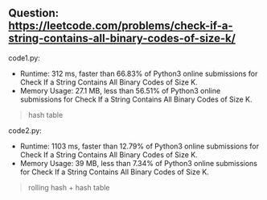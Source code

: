 ## Question: https://leetcode.com/problems/check-if-a-string-contains-all-binary-codes-of-size-k/

code1.py:
* Runtime: 312 ms, faster than 66.83% of Python3 online submissions for Check If a String Contains All Binary Codes of Size K.
* Memory Usage: 27.1 MB, less than 56.51% of Python3 online submissions for Check If a String Contains All Binary Codes of Size K.
> hash table

code2.py:
* Runtime: 1103 ms, faster than 12.79% of Python3 online submissions for Check If a String Contains All Binary Codes of Size K.
* Memory Usage: 39 MB, less than 7.34% of Python3 online submissions for Check If a String Contains All Binary Codes of Size K.
> rolling hash + hash table